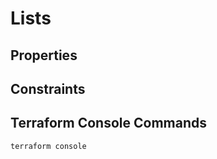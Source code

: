 # Lists

## Properties

## Constraints

## Terraform Console Commands

```bash
terraform console

```
